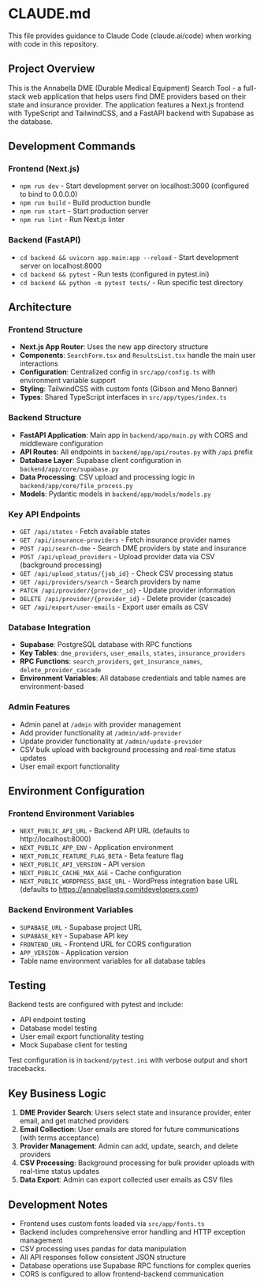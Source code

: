 # CLAUDE.md

This file provides guidance to Claude Code (claude.ai/code) when working with code in this repository.

## Project Overview

This is the Annabella DME (Durable Medical Equipment) Search Tool - a full-stack web application that helps users find DME providers based on their state and insurance provider. The application features a Next.js frontend with TypeScript and TailwindCSS, and a FastAPI backend with Supabase as the database.

## Development Commands

### Frontend (Next.js)
- `npm run dev` - Start development server on localhost:3000 (configured to bind to 0.0.0.0)
- `npm run build` - Build production bundle
- `npm run start` - Start production server
- `npm run lint` - Run Next.js linter

### Backend (FastAPI)
- `cd backend && uvicorn app.main:app --reload` - Start development server on localhost:8000
- `cd backend && pytest` - Run tests (configured in pytest.ini)
- `cd backend && python -m pytest tests/` - Run specific test directory

## Architecture

### Frontend Structure
- **Next.js App Router**: Uses the new app directory structure
- **Components**: `SearchForm.tsx` and `ResultsList.tsx` handle the main user interactions
- **Configuration**: Centralized config in `src/app/config.ts` with environment variable support
- **Styling**: TailwindCSS with custom fonts (Gibson and Meno Banner)
- **Types**: Shared TypeScript interfaces in `src/app/types/index.ts`

### Backend Structure
- **FastAPI Application**: Main app in `backend/app/main.py` with CORS and middleware configuration
- **API Routes**: All endpoints in `backend/app/api/routes.py` with `/api` prefix
- **Database Layer**: Supabase client configuration in `backend/app/core/supabase.py`
- **Data Processing**: CSV upload and processing logic in `backend/app/core/file_process.py`
- **Models**: Pydantic models in `backend/app/models/models.py`

### Key API Endpoints
- `GET /api/states` - Fetch available states
- `GET /api/insurance-providers` - Fetch insurance provider names
- `POST /api/search-dme` - Search DME providers by state and insurance
- `POST /api/upload_providers` - Upload provider data via CSV (background processing)
- `GET /api/upload_status/{job_id}` - Check CSV processing status
- `GET /api/providers/search` - Search providers by name
- `PATCH /api/provider/{provider_id}` - Update provider information
- `DELETE /api/provider/{provider_id}` - Delete provider (cascade)
- `GET /api/export/user-emails` - Export user emails as CSV

### Database Integration
- **Supabase**: PostgreSQL database with RPC functions
- **Key Tables**: `dme_providers`, `user_emails`, `states`, `insurance_providers`
- **RPC Functions**: `search_providers`, `get_insurance_names`, `delete_provider_cascade`
- **Environment Variables**: All database credentials and table names are environment-based

### Admin Features
- Admin panel at `/admin` with provider management
- Add provider functionality at `/admin/add-provider`
- Update provider functionality at `/admin/update-provider`
- CSV bulk upload with background processing and real-time status updates
- User email export functionality

## Environment Configuration

### Frontend Environment Variables
- `NEXT_PUBLIC_API_URL` - Backend API URL (defaults to http://localhost:8000)
- `NEXT_PUBLIC_APP_ENV` - Application environment
- `NEXT_PUBLIC_FEATURE_FLAG_BETA` - Beta feature flag
- `NEXT_PUBLIC_API_VERSION` - API version
- `NEXT_PUBLIC_CACHE_MAX_AGE` - Cache configuration
- `NEXT_PUBLIC_WORDPRESS_BASE_URL` - WordPress integration base URL (defaults to https://annabellastg.comitdevelopers.com)

### Backend Environment Variables
- `SUPABASE_URL` - Supabase project URL
- `SUPABASE_KEY` - Supabase API key
- `FRONTEND_URL` - Frontend URL for CORS configuration
- `APP_VERSION` - Application version
- Table name environment variables for all database tables

## Testing

Backend tests are configured with pytest and include:
- API endpoint testing
- Database model testing
- User email export functionality testing
- Mock Supabase client for testing

Test configuration is in `backend/pytest.ini` with verbose output and short tracebacks.

## Key Business Logic

1. **DME Provider Search**: Users select state and insurance provider, enter email, and get matched providers
2. **Email Collection**: User emails are stored for future communications (with terms acceptance)
3. **Provider Management**: Admin can add, update, search, and delete providers
4. **CSV Processing**: Background processing for bulk provider uploads with real-time status updates
5. **Data Export**: Admin can export collected user emails as CSV files

## Development Notes

- Frontend uses custom fonts loaded via `src/app/fonts.ts`
- Backend includes comprehensive error handling and HTTP exception management
- CSV processing uses pandas for data manipulation
- All API responses follow consistent JSON structure
- Database operations use Supabase RPC functions for complex queries
- CORS is configured to allow frontend-backend communication